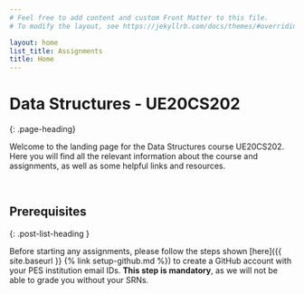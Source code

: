 ```yaml
---
# Feel free to add content and custom Front Matter to this file.
# To modify the layout, see https://jekyllrb.com/docs/themes/#overriding-theme-defaults

layout: home
list_title: Assignments
title: Home
---
```


# Data Structures - UE20CS202
{: .page-heading}

Welcome to the landing page for the Data Structures course UE20CS202. Here you will find all the relevant information about the course and assignments, as well as some helpful links and resources.

&nbsp;
&nbsp;
&nbsp;

## Prerequisites
{: .post-list-heading }

Before starting any assignments, please follow the steps shown [here]({{ site.baseurl }} {% link setup-github.md %}) to create a GitHub account with your PES institution email IDs. **This step is mandatory**, as we will not be able to grade you without your SRNs.

&nbsp;
&nbsp;
&nbsp;
